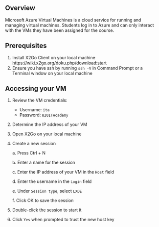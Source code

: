 ## Overview
Microsoft Azure Virtual Machines is a cloud service for running and managing virtual machines. Students log in to Azure and can only interact with the VMs they have been assigned for the course.

## Prerequisites
1. Install X2Go Client on your local machine https://wiki.x2go.org/doku.php/download:start
1. Ensure you have ssh by running `ssh -V` in Command Prompt or a Terminal window on your local machine

## Accessing your VM
1. Review the VM credentials:
    - Username: `ita`
    - Password: `820ITAcademy`

1. Determine the IP address of your VM

1. Open X2Go on your local machine

1. Create a new session
    
    a. Press Ctrl + N
    
    b. Enter a name for the session

    c. Enter the IP address of your VM in the `Host` field

    d. Enter the username in the `Login` field

    e. Under `Session type`, select `LXDE`

    f. Click OK to save the session

1. Double-click the session to start it

1. Click `Yes` when prompted to trust the new host key
